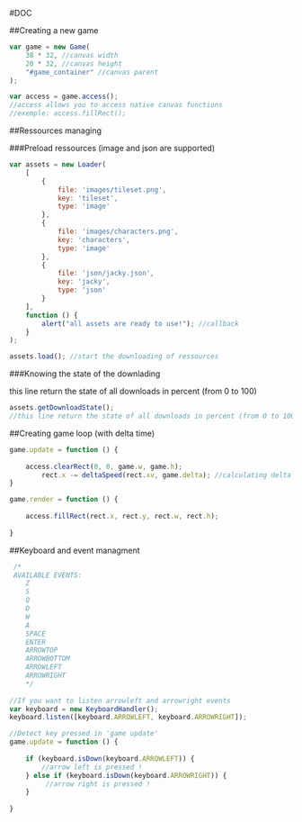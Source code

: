 #DOC

##Creating a new game
```javascript
var game = new Game(
    38 * 32, //canvas width
    20 * 32, //canvas height
    "#game_container" //canvas parent
);

var access = game.access();
//access allows you to access native canvas functions
//exemple: access.fillRect();
```
##Ressources managing

###Preload ressources (image and json are supported)

```javascript
var assets = new Loader(
    [
        {
            file: 'images/tileset.png',
            key: 'tileset',
            type: 'image'
        },
        {
            file: 'images/characters.png',
            key: 'characters',
            type: 'image'
        },
        {
            file: 'json/jacky.json',
            key: 'jacky',
            type: 'json'
        }
    ],
    function () {
        alert("all assets are ready to use!"); //callback
    }
);

assets.load(); //start the downloading of ressources
```
###Knowing the state of the downlading

this line return the state of all downloads in percent (from 0 to 100)

```javascript
assets.getDownloadState();
//this line return the state of all downloads in percent (from 0 to 100)
```
##Creating game loop (with delta time)

```javascript
game.update = function () {
    
    access.clearRect(0, 0, game.w, game.h);
        rect.x -= deltaSpeed(rect.xv, game.delta); //calculating delta speed
}

game.render = function () {
    
    access.fillRect(rect.x, rect.y, rect.w, rect.h);
    
}
```

##Keyboard and event managment
```javascript
 /*
 AVAILABLE EVENTS:
    Z
    S
    Q
    D
    W
    A
    SPACE
    ENTER
    ARROWTOP
    ARROWBOTTOM
    ARROWLEFT
    ARROWRIGHT
    */
    
//If you want to listen arrowleft and arrowright events
var keyboard = new KeyboardHandler();
keyboard.listen([keyboard.ARROWLEFT, keyboard.ARROWRIGHT]);

//Detect key pressed in 'game update'
game.update = function () {
    
    if (keyboard.isDown(keyboard.ARROWLEFT)) {
        //arrow left is pressed !
    } else if (keyboard.isDown(keyboard.ARROWRIGHT)) {
         //arrow right is pressed !
    }
    
}
```
